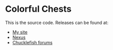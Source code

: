 # Colorful Chests
This is the source code. Releases can be found at:
* [My site](http://spacechase0.com/mods/stardew-valley/colorful-chests/)
* [Nexus](http://www.nexusmods.com/stardewvalley/mods/1623/?)
* [Chucklefish forums](http://community.playstarbound.com/resources/colorful-chests.5085/)

